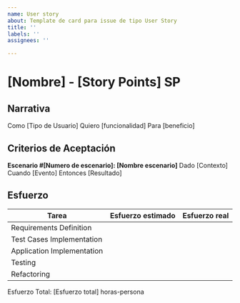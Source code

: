 ```yaml
---
name: User story
about: Template de card para issue de tipo User Story
title: ''
labels: ''
assignees: ''

---
```


# [Nombre] - [Story Points] SP

## Narrativa
Como [Tipo de Usuario]
Quiero [funcionalidad]
Para [beneficio]

## Criterios de Aceptación

**Escenario #[Numero de escenario]: [Nombre escenario]**
Dado [Contexto]
Cuando [Evento]
Entonces [Resultado]

## Esfuerzo

| Tarea | Esfuerzo estimado | Esfuerzo real |
|---|---|---|
|  Requirements Definition |   |   | 
|  Test Cases Implementation |   |   | 
|  Application Implementation |   |   | 
|  Testing  |   |   | 
|  Refactoring  |   |   | 

Esfuerzo Total: [Esfuerzo total] horas-persona
